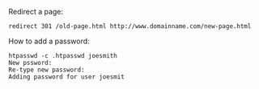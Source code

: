 Redirect a page:

    redirect 301 /old-page.html http://www.domainname.com/new-page.html

How to add a password:

    htpasswd -c .htpasswd joesmith
    New pssword:
    Re-type new password:
    Adding password for user joesmit
